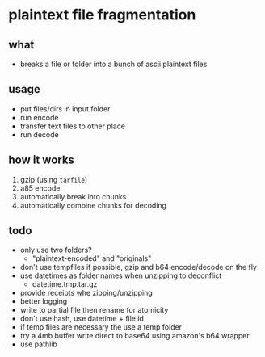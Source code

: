 #   plaintext file fragmentation

##  what
-   breaks a file or folder into a bunch of ascii plaintext files

##  usage
-   put files/dirs in input folder
-   run encode
-   transfer text files to other place
-   run decode

##  how it works
1.  gzip (using `tarfile`)
2.  a85 encode
4.  automatically break into chunks
5.  automatically combine chunks for decoding

##  todo
-   only use two folders?
    -   "plaintext-encoded" and "originals"
-   don't use tempfiles if possible, gzip and b64 encode/decode on the fly
-   use datetimes as folder names when unzipping to deconflict
    -   datetime.tmp.tar.gz
-   provide receipts whe zipping/unzipping
-   better logging
-   write to partial file then rename for atomicity
-   don't use hash, use datetime + file id
-   if temp files are necessary the use a temp folder
-   try a 4mb buffer write direct to base64 using amazon's b64 wrapper
-   use pathlib